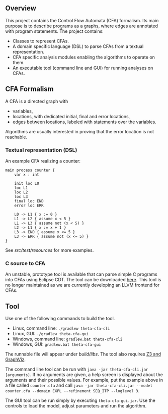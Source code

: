 ## Overview

This project contains the Control Flow Automata (CFA) formalism. Its main purpose is to describe programs as a graphs, where edges are annotated with program statements. The project contains:

* Classes to represent CFAs.
* A domain specific language (DSL) to parse CFAs from a textual representation.
* CFA specific analysis modules enabling the algorithms to operate on them.
* An executable tool (command line and GUI) for running analyses on CFAs.

## CFA Formalism

A CFA is a directed graph with

* variables,
* locations, with dedicated initial, final and error locations,
* edges between locations, labeled with statements over the variables.

Algorithms are usually interested in proving that the error location is not reachable.

### Textual representation (DSL)

An example CFA realizing a counter:

```
main process counter {
    var x : int

    init loc L0
    loc L1
    loc L2
    loc L3
    final loc END
    error loc ERR

    L0 -> L1 { x := 0 }
    L1 -> L2 { assume x < 5 }
    L1 -> L3 { assume not (x < 5) }
    L2 -> L1 { x := x + 1 }
    L3 -> END { assume x <= 5 }
    L3 -> ERR { assume not (x <= 5) }
}
```

See _src/test/resources_ for more examples.

### C source to CFA

An unstable, prototype tool is available that can parse simple C programs into CFAs using Eclipse CDT. The tool can be downloaded [here](http://home.mit.bme.hu/~hajdua/theta/c-to-cfa.jar). This tool is no longer maintained as we are currently developing an LLVM frontend for CFAs.

## Tool

Use one of the following commands to build the tool.

- Linux, command line: `./gradlew theta-cfa-cli`
- Linux, GUI: `./gradlew theta-cfa-gui`
- Windows, command line: `gradlew.bat theta-cfa-cli`
- Windows, GUI: `gradlew.bat theta-cfa-gui`

The runnable file will appear under _build/libs_. The tool also requires [Z3 and GraphViz](../doc/Dependencies.md).

The command line tool can be run with `java -jar theta-cfa-cli.jar [arguments]`. If no arguments are given, a help screen is displayed about the arguments and their possible values. For example, put the example above in a file called `counter.cfa` and call `java -jar theta-cfa-cli.jar --model counter.cfa --domain EXPL --refinement SEQ_ITP --loglevel 3`.

The GUI tool can be run simply by executing `theta-cfa-gui.jar`. Use the controls to load the model, adjust parameters and run the algorithm.
